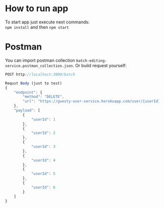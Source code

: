 # How to run app

To start app just execute next commands:  
`npm install` and then `npm start`

# Postman

You can import postman collection `batch-editing-service.postman_collection.json`.
Or build request yourself:
```javascript
POST http://localhost:3000/batch

Requst Body (just to test)
{
	"endpoint": {
		"method": "DELETE",
		"url": "https://guesty-user-service.herokuapp.com/user/{userId}"
	},
	"payload": [
		{
			"userId": 1
		},
		{
			"userId": 2
		},
		{
			"userId": 3
		},
		{
			"userId": 4
		},
		{
			"userId": 5
		},
		{
			"userId": 6
		}
	]
}

```